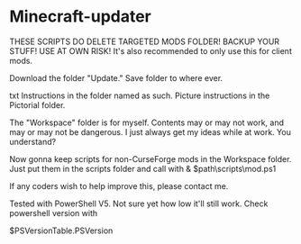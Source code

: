 # Minecraft-updater
THESE SCRIPTS DO DELETE TARGETED MODS FOLDER! BACKUP YOUR STUFF! USE AT OWN RISK!
It's also recommended to only use this for client mods.

Download the folder "Update." Save folder to where ever.

txt Instructions in the folder named as such.
Picture instructions in the Pictorial folder.

The "Workspace" folder is for myself. Contents may or may not work, and may or may not be dangerous.
I just always get my ideas while at work. You understand?

Now gonna keep scripts for non-CurseForge mods in the Workspace folder. Just put them in the scripts folder and call with
& $path\scripts\mod.ps1

If any coders wish to help improve this, please contact me.

Tested with PowerShell V5. Not sure yet how low it'll still work.
Check powershell version with

$PSVersionTable.PSVersion
